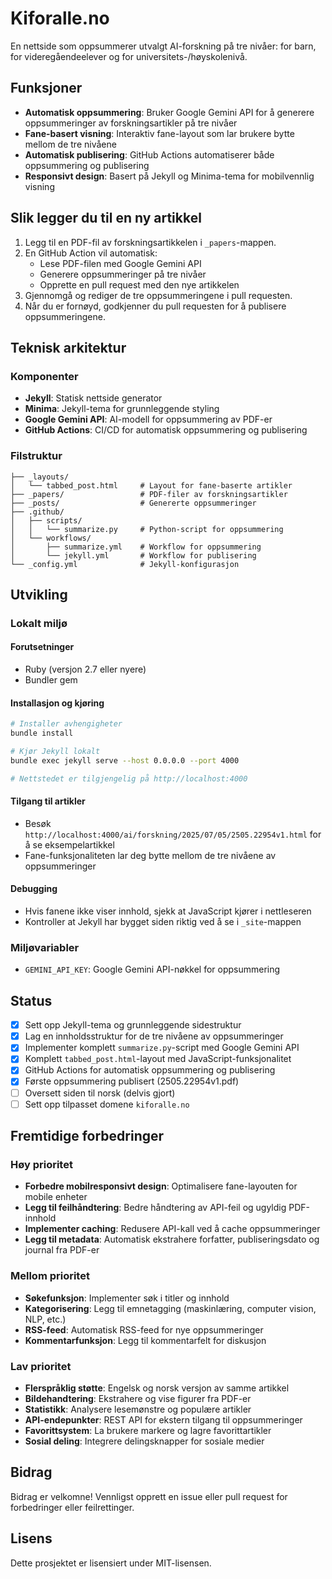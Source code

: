 # Kiforalle.no

En nettside som oppsummerer utvalgt AI-forskning på tre nivåer: for barn, for videregåendeelever og for universitets-/høyskolenivå.

## Funksjoner

- **Automatisk oppsummering**: Bruker Google Gemini API for å generere oppsummeringer av forskningsartikler på tre nivåer
- **Fane-basert visning**: Interaktiv fane-layout som lar brukere bytte mellom de tre nivåene
- **Automatisk publisering**: GitHub Actions automatiserer både oppsummering og publisering
- **Responsivt design**: Basert på Jekyll og Minima-tema for mobilvennlig visning

## Slik legger du til en ny artikkel

1. Legg til en PDF-fil av forskningsartikkelen i `_papers`-mappen.
2. En GitHub Action vil automatisk:
   - Lese PDF-filen med Google Gemini API
   - Generere oppsummeringer på tre nivåer
   - Opprette en pull request med den nye artikkelen
3. Gjennomgå og rediger de tre oppsummeringene i pull requesten.
4. Når du er fornøyd, godkjenner du pull requesten for å publisere oppsummeringene.

## Teknisk arkitektur

### Komponenter
- **Jekyll**: Statisk nettside generator
- **Minima**: Jekyll-tema for grunnleggende styling
- **Google Gemini API**: AI-modell for oppsummering av PDF-er
- **GitHub Actions**: CI/CD for automatisk oppsummering og publisering

### Filstruktur
```
├── _layouts/
│   └── tabbed_post.html     # Layout for fane-baserte artikler
├── _papers/                 # PDF-filer av forskningsartikler
├── _posts/                  # Genererte oppsummeringer
├── .github/
│   ├── scripts/
│   │   └── summarize.py     # Python-script for oppsummering
│   └── workflows/
│       ├── summarize.yml    # Workflow for oppsummering
│       └── jekyll.yml       # Workflow for publisering
└── _config.yml              # Jekyll-konfigurasjon
```

## Utvikling

### Lokalt miljø

#### Forutsetninger
- Ruby (versjon 2.7 eller nyere)
- Bundler gem

#### Installasjon og kjøring
```bash
# Installer avhengigheter
bundle install

# Kjør Jekyll lokalt
bundle exec jekyll serve --host 0.0.0.0 --port 4000

# Nettstedet er tilgjengelig på http://localhost:4000
```

#### Tilgang til artikler
- Besøk `http://localhost:4000/ai/forskning/2025/07/05/2505.22954v1.html` for å se eksempelartikkel
- Fane-funksjonaliteten lar deg bytte mellom de tre nivåene av oppsummeringer

#### Debugging
- Hvis fanene ikke viser innhold, sjekk at JavaScript kjører i nettleseren
- Kontroller at Jekyll har bygget siden riktig ved å se i `_site`-mappen

### Miljøvariabler
- `GEMINI_API_KEY`: Google Gemini API-nøkkel for oppsummering

## Status

- [x] Sett opp Jekyll-tema og grunnleggende sidestruktur
- [x] Lag en innholdsstruktur for de tre nivåene av oppsummeringer
- [x] Implementer komplett `summarize.py`-script med Google Gemini API
- [x] Komplett `tabbed_post.html`-layout med JavaScript-funksjonalitet
- [x] GitHub Actions for automatisk oppsummering og publisering
- [x] Første oppsummering publisert (2505.22954v1.pdf)
- [ ] Oversett siden til norsk (delvis gjort)
- [ ] Sett opp tilpasset domene `kiforalle.no`

## Fremtidige forbedringer

### Høy prioritet
- **Forbedre mobilresponsivt design**: Optimalisere fane-layouten for mobile enheter
- **Legg til feilhåndtering**: Bedre håndtering av API-feil og ugyldig PDF-innhold
- **Implementer caching**: Redusere API-kall ved å cache oppsummeringer
- **Legg til metadata**: Automatisk ekstrahere forfatter, publiseringsdato og journal fra PDF-er

### Mellom prioritet
- **Søkefunksjon**: Implementer søk i titler og innhold
- **Kategorisering**: Legg til emnetagging (maskinlæring, computer vision, NLP, etc.)
- **RSS-feed**: Automatisk RSS-feed for nye oppsummeringer
- **Kommentarfunksjon**: Legg til kommentarfelt for diskusjon

### Lav prioritet
- **Flerspråklig støtte**: Engelsk og norsk versjon av samme artikkel
- **Bildehandtering**: Ekstrahere og vise figurer fra PDF-er
- **Statistikk**: Analysere lesemønstre og populære artikler
- **API-endepunkter**: REST API for ekstern tilgang til oppsummeringer
- **Favorittsystem**: La brukere markere og lagre favorittartikler
- **Sosial deling**: Integrere delingsknapper for sosiale medier

## Bidrag

Bidrag er velkomne! Vennligst opprett en issue eller pull request for forbedringer eller feilrettinger.

## Lisens

Dette prosjektet er lisensiert under MIT-lisensen.
